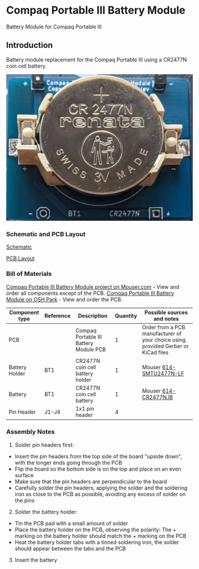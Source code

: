 # Compaq Portable III Battery Module
Battery Module for Compaq Portable III

## Introduction

Battery module replacement for the Compaq Portable III using a CR2477N coin cell battery

![Module with Battery](images/Module_with_Battery.jpg)

### Schematic and PCB Layout

[Schematic](KiCad/Compaq_Portable_III_Battery-Schematic.pdf)

[PCB Layout](KiCad/Compaq_Portable_III_Battery-Board.pdf)

### Bill of Materials

[Compaq Portable III Battery Module project on Mouser.com](https://www.mouser.com/ProjectManager/ProjectDetail.aspx?AccessID=ce89cbe21a) - View and order all components except of the PCB.
[Compaq Portable III Battery Module  on OSH Park](https://oshpark.com/shared_projects/eMKmGV3U) - View and order the PCB.

Component type    	| Reference | Description                           | Quantity | Possible sources and notes 
------------------ | --------- | -------------------------------------- | -------- | --------------------------
PCB                |           | Compaq Portable III Battery Module PCB | 1        | Order from a PCB manufacturer of your choice using provided Gerber or KiCad files
Battery Holder     | BT1       | CR2477N coin cell battery holder       | 1        | Mouser [614-SMTU2477N-LF](https://www.mouser.com/ProductDetail/614-SMTU2477N-LF)
Battery            | BT1       | CR2477N coin cell battery              | 1        | Mouser [614-CR2477N.IB](https://www.mouser.com/ProductDetail/614-CR2477N.IB)
Pin Header         | J1-J4     | 1x1 pin header                         | 4        | 

### Assembly Notes

1. Solder pin headers first:
  * Insert the pin headers from the top side of the board "upside down", with the longer ends going through the PCB
  * Flip the board so the bottom side is on the top and place on an even surface
  * Make sure that the pin headers are perpendicular to the board
  * Carefully solder the pin headers, applying the solder and the soldering iron as close to the PCB as possible, avoiding any excess of solder on the pins
2. Solder the battery holder:
  * Tin the PCB pad with a small amount of solder
  * Place the battery holder on the PCB, observing the polarity: The + marking on the battery holder should match the + marking on the PCB
  * Heat the battery holder tabs with a tinned soldering iron, the solder should appear between the tabs and the PCB
3. Insert the battery
